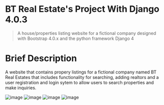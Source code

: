 # BT Real Estate's Project With Django 4.0.3
> A house/properties listing website for a fictional company designed with Bootstrap 4.0.x and the python framework Django 4

# Brief Description
A website that contains propery listings for a fictional company named BT Real Estates that includes functionality for searching, adding realtors and a user registration and login sytem to allow users to search properties and make inquiries.

![image](https://user-images.githubusercontent.com/94559783/169229970-2529ccca-be8a-4892-93c8-78be47b60ba0.png)
![image](https://user-images.githubusercontent.com/94559783/169230199-47e60e94-a1e0-46e9-959a-f8b7987aa1a7.png)
![image](https://user-images.githubusercontent.com/94559783/169230363-f3c05cbf-68d0-4d88-a91a-6d981818b5f6.png)
![image](https://user-images.githubusercontent.com/94559783/169230480-025e328b-83a4-4284-b963-550ae317ed16.png)
